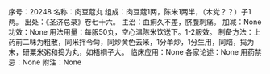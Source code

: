 序号：20248
名称：肉豆蔻丸
组成：肉豆蔻1两，陈米1两半，（木党？？）子1两。
出处：《圣济总录》卷七十六。
主治：血痢久不差，脐腹刺痛。
加减：None
功效：None
用法用量：每服50丸，空心温陈米饮送下。1-2服效。
制备方法：上药前二味为粗散，同米拌令匀，同炒黄色去米，1分单炒，1分生用，同焙，捣为末，研粟米粥和捣为丸，如梧桐子大。
临床应用：None
各家论述：None
用药禁忌：None
附注：None
